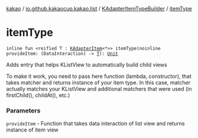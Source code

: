 [kakao](../../index.md) / [io.github.kakaocup.kakao.list](../index.md) / [KAdapterItemTypeBuilder](index.md) / [itemType](./item-type.md)

# itemType

`inline fun <reified T : `[`KAdapterItem`](../-k-adapter-item/index.md)`<*>> itemType(noinline provideItem: (DataInteraction) -> `[`T`](item-type.md#T)`): `[`Unit`](https://kotlinlang.org/api/latest/jvm/stdlib/kotlin/-unit/index.html)

Adds entry that helps KListView to automatically build child views

To make it work, you need to pass here function (lambda, constructor), that takes matcher and returns
instance of your item type. In this case, matcher actually matches your KListView and additional
matchers that were used (in firstChild(), childAt(), etc.)

### Parameters

`provideItem` - Function that takes data interaction of list view and returns instance of item view